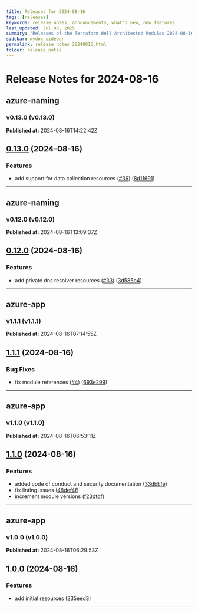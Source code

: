 ```yaml
---
title: Releases for 2024-08-16
tags: [releases]
keywords: release notes, announcements, what's new, new features
last_updated: Jul 08, 2025
summary: "Releases of the Terraform Well Architected Modules 2024-08-16"
sidebar: mydoc_sidebar
permalink: release_notes_20240816.html
folder: release_notes
---
```


# Release Notes for 2024-08-16

## azure-naming
### v0.13.0 (v0.13.0)
**Published at:** 2024-08-16T14:22:42Z

## [0.13.0](https://github.com/CloudNationHQ/terraform-azure-naming/compare/v0.12.0...v0.13.0) (2024-08-16)


### Features

* add support for data collection resources ([#36](https://github.com/CloudNationHQ/terraform-azure-naming/issues/36)) ([8d11691](https://github.com/CloudNationHQ/terraform-azure-naming/commit/8d11691150290d32122a9a674a1a059223579705))

---

## azure-naming
### v0.12.0 (v0.12.0)
**Published at:** 2024-08-16T13:09:37Z

## [0.12.0](https://github.com/CloudNationHQ/terraform-azure-naming/compare/v0.11.1...v0.12.0) (2024-08-16)


### Features

* add private dns resolver resources ([#33](https://github.com/CloudNationHQ/terraform-azure-naming/issues/33)) ([3d585b4](https://github.com/CloudNationHQ/terraform-azure-naming/commit/3d585b4b58e85a0d5bac47d21d126617058d5cf9))

---

## azure-app
### v1.1.1 (v1.1.1)
**Published at:** 2024-08-16T07:14:55Z

## [1.1.1](https://github.com/CloudNationHQ/terraform-azure-app/compare/v1.1.0...v1.1.1) (2024-08-16)


### Bug Fixes

* fix module references ([#4](https://github.com/CloudNationHQ/terraform-azure-app/issues/4)) ([693e299](https://github.com/CloudNationHQ/terraform-azure-app/commit/693e299d519b3599f5170fcf9e25db5c7c0ba25f))

---

## azure-app
### v1.1.0 (v1.1.0)
**Published at:** 2024-08-16T06:53:11Z

## [1.1.0](https://github.com/CloudNationHQ/terraform-azure-app/compare/v1.0.0...v1.1.0) (2024-08-16)


### Features

* added code of conduct and security documentation ([33dbbfe](https://github.com/CloudNationHQ/terraform-azure-app/commit/33dbbfee133c6e255e090eab8658362fe6ec2b4e))
* fix linting issues ([48def4f](https://github.com/CloudNationHQ/terraform-azure-app/commit/48def4fbf235c54f3d356b92b6d1084ac99ac6a2))
* increment module versions ([f23dfdf](https://github.com/CloudNationHQ/terraform-azure-app/commit/f23dfdfd16fc3f031c1bd14b1c29cd05a5880233))

---

## azure-app
### v1.0.0 (v1.0.0)
**Published at:** 2024-08-16T06:29:53Z

## 1.0.0 (2024-08-16)


### Features

* add initial resources ([235eed3](https://github.com/CloudNationHQ/terraform-azure-app/commit/235eed3e072b3fb10c253f322f31b5394dedf8b8))

---


